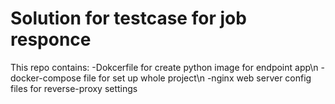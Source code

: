 # Solution for testcase for job responce
This repo contains:
-Dokcerfile for create python image for endpoint app\n
-docker-compose file for set up whole project\n
-nginx web server config files for reverse-proxy settings
